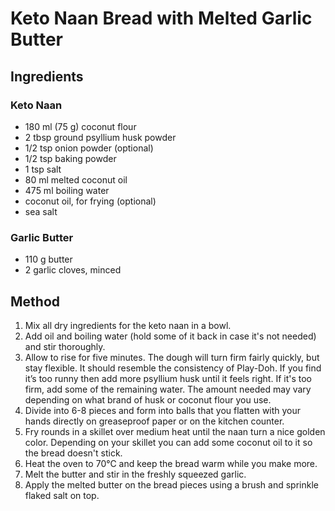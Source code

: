 # Keto Naan Bread with Melted Garlic Butter

## Ingredients

### Keto Naan

- 180 ml (75 g) coconut flour
- 2 tbsp ground psyllium husk powder
- 1/2 tsp onion powder (optional)
- 1/2 tsp baking powder
- 1 tsp salt
- 80 ml melted coconut oil
- 475 ml boiling water
- coconut oil, for frying (optional)
- sea salt

### Garlic Butter

- 110 g butter
- 2 garlic cloves, minced

## Method

1. Mix all dry ingredients for the keto naan in a bowl.
2. Add oil and boiling water (hold some of it back in case it's not needed) and stir thoroughly.
3. Allow to rise for five minutes. The dough will turn firm fairly quickly, but stay flexible. It should resemble the consistency of Play-Doh. If you find it’s too runny then add more psyllium husk until it feels right. If it's too firm, add some of the remaining water. The amount needed may vary depending on what brand of husk or coconut flour you use.
4. Divide into 6-8 pieces and form into balls that you flatten with your hands directly on greaseproof paper or on the kitchen counter.
5. Fry rounds in a skillet over medium heat until the naan turn a nice golden color. Depending on your skillet you can add some coconut oil to it so the bread doesn't stick.
6. Heat the oven to 70°C and keep the bread warm while you make more.
7. Melt the butter and stir in the freshly squeezed garlic.
8. Apply the melted butter on the bread pieces using a brush and sprinkle flaked salt on top.
